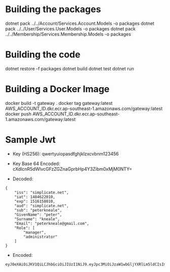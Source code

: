 # Building the packages
dotnet pack ../../Account/Services.Account.Models -o packages
dotnet pack ../../User/Services.User.Models -o packages
dotnet pack ../../Membership/Services.Membership.Models -o packages

# Building the code
dotnet restore -f packages
dotnet build
dotnet test
dotnet run

# Building a Docker Image
docker build -t gateway .
docker tag gateway:latest AWS_ACCOUNT_ID.dkr.ecr.ap-southeast-1.amazonaws.com/gateway:latest
docker push AWS_ACCOUNT_ID.dkr.ecr.ap-southeast-1.amazonaws.com/gateway:latest

# Sample Jwt
- Key (HS256): qwertyuiopasdfghjklzxcvbnm123456 
- Key Base 64 Encoded: cXdlcnR5dWlvcGFzZGZnaGprbHp4Y3Zibm0xMjM0NTY=

- Decoded:
```
{
    "iss": "simplicate.net",
    "iat": 1484622010,
    "exp": 1516158010,
    "aud": "simplicate.net",
    "sub": "peterkneale",
    "GivenName": "peter",
    "Surname": "kneale",
    "Email": "peterkneale@gmail.com",
    "Role": [
        "manager",
        "administrator"
    ]
}
```

- Encoded:

```
eyJ0eXAiOiJKV1QiLCJhbGciOiJIUzI1NiJ9.eyJpc3MiOiJzaW1wbGljYXRlLm5ldCIsImlhdCI6MTQ4NDYyMjAxMCwiZXhwIjoxNTE2MTU4MDEwLCJhdWQiOiJzaW1wbGljYXRlLm5ldCIsInN1YiI6InBldGVya25lYWxlIiwiR2l2ZW5OYW1lIjoicGV0ZXIiLCJTdXJuYW1lIjoia25lYWxlIiwiRW1haWwiOiJwZXRlcmtuZWFsZUBnbWFpbC5jb20iLCJSb2xlIjpbIm1hbmFnZXIiLCJhZG1pbmlzdHJhdG9yIl19.XUDlMxIZB4YXuMWoF73ycsdQLSbC0z8qWWl0n7RFvMU
```